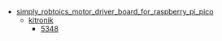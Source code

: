 * [simply_robtoics_motor_driver_board_for_raspberry_pi_pico](simply_robtoics_motor_driver_board_for_raspberry_pi_pico)
  * [kitronik](simply_robtoics_motor_driver_board_for_raspberry_pi_pico/kitronik)
    * [5348](simply_robtoics_motor_driver_board_for_raspberry_pi_pico/kitronik/5348)
